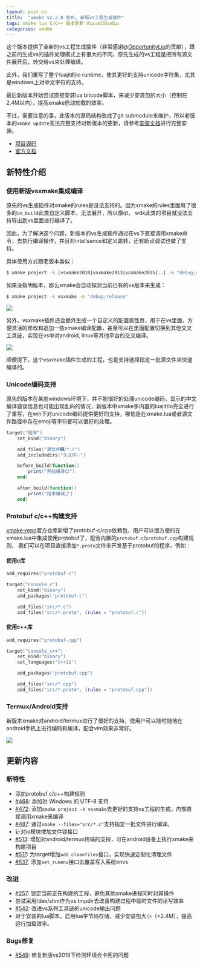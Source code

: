 ```yaml
---
layout: post.cn
title:  "xmake v2.2.8 发布, 新版vs工程生成插件"
tags: xmake lua C/C++ 版本更新 VisualStudio
categories: xmake
---
```


这个版本提供了全新的vs工程生成插件（非常感谢@[OpportunityLiu](https://github.com/OpportunityLiu)的贡献），跟之前的生成vs的插件处理模式上有很大的不同，原先生成的vs工程是把所有源文件展开后，转交给vs来处理编译。

此外，我们重写了整个luajit的io runtime，使其更好的支持unicode字符集，尤其是windows上对中文字符的支持。

最后新版本开始尝试直接安装lua bitcode脚本，来减少安装包的大小（控制在2.4M以内），提高xmake启动加载的效率。

不过，需要注意的事，此版本的源码结构改成了git submodule来维护，所以老版本的`xmake update`无法完整支持对新版本的更新，请参考[安装文档](https://xmake.io/#/zh-cn/guide/installation)进行完整安装。

* [项目源码](https://github.com/xmake-io/xmake)
* [官方文档](https://xmake.io/#/zh-cn/)

## 新特性介绍

### 使用新版vsxmake集成编译

原先的vs生成插件对xmake的rules是没法支持的。因为xmake的rules里面用了很多的`on_build`此类自定义脚本，无法展开，所以像qt， wdk此类的项目就没法支持导出到vs里面进行编译了。

因此，为了解决这个问题，新版本的vs生成插件通过在vs下直接调用xmake命令，去执行编译操作，并且对intellsence和定义跳转，还有断点调试也做了支持。

具体使用方式跟老版本类似：

```bash
$ xmake project -k [vsxmake2010|vsxmake2013|vsxmake2015|..] -m "debug;release"
```

如果没指明版本，那么xmake会自动探测当前已有的vs版本来生成：

```bash
$ xmake project -k vsxmake -m "debug;release"
```

![](https://xmake.io/assets/img/manual/qt_vs.png)









另外，vsxmake插件还会额外生成一个自定义的配置属性页，用于在vs里面，方便灵活的修改和追加一些xmake编译配置，甚至可以在里面配置切换到其他交叉工具链，实现在vs中对android, linux等其他平台的交叉编译。

![](https://xmake.io/assets/img/manual/property_page_vsxmake.png)

顺便提下，这个vsxmake插件生成的工程，也是支持选择指定一批源文件来快速编译的。

### Unicode编码支持

原先的版本在某些windows环境下，并不能很好的处理unicode编码，显示的中文编译错误信息也可能出现乱码的情况，新版本中xmake多内置的luajit/io完全进行了重写，在win下对unicode编码提供更好的支持，哪怕是在xmake.lua或者源文件路径中存在emoji等字符都可以很好的处理。

```lua
target("程序")
    set_kind("binary")

    add_files("源文件🎆/*.c")
    add_includedirs("头文件✨")

    before_build(function()
        print("开始编译😊")
    end)

    after_build(function()
        print("结束编译🎉")
    end)
```

### Protobuf c/c++构建支持

[xmake-repo](https://github.com/xmake-io/xmake-repo)官方仓库新增了protobuf-c/cpp依赖包，用户可以很方便的在xmake.lua中集成使用protobuf了，配合内置的`protobuf.c`/`protobuf.cpp`构建规则，
我们可以在项目直接添加`*.proto`文件来开发基于protobuf的程序，例如：

#### 使用c库

```lua
add_requires("protobuf-c")

target("console_c")
    set_kind("binary")
    add_packages("protobuf-c")

    add_files("src/*.c")
    add_files("src/*.proto", {rules = "protobuf.c"})
```

#### 使用c++库

```lua
add_requires("protobuf-cpp")

target("console_c++")
    set_kind("binary")
    set_languages("c++11")

    add_packages("protobuf-cpp")

    add_files("src/*.cpp")
    add_files("src/*.proto", {rules = "protobuf.cpp"})
```

### Termux/Android支持

新版本xmake对android/termux进行了很好的支持，使用户可以随时随地在android手机上进行编码和编译，配合vim效果非常好。

![](https://user-images.githubusercontent.com/151335/62007118-5fa1a180-b17c-11e9-821c-9a6d8d00a23b.jpeg)

## 更新内容

### 新特性

* 添加protobuf c/c++构建规则
* [#468](https://github.com/xmake-io/xmake/pull/468): 添加对 Windows 的 UTF-8 支持
* [#472](https://github.com/xmake-io/xmake/pull/472): 添加`xmake project -k vsxmake`去更好的支持vs工程的生成，内部直接调用xmake来编译
* [#487](https://github.com/xmake-io/xmake/issues/487): 通过`xmake --files="src/*.c"`支持指定一批文件进行编译。
* 针对io模块增加文件锁接口
* [#513](https://github.com/xmake-io/xmake/issues/513): 增加对android/termux终端的支持，可在android设备上执行xmake来构建项目
* [#517](https://github.com/xmake-io/xmake/issues/517): 为target增加`add_cleanfiles`接口，实现快速定制化清理文件
* [#537](https://github.com/xmake-io/xmake/pull/537): 添加`set_runenv`接口去覆盖写入系统envs

### 改进

* [#257](https://github.com/xmake-io/xmake/issues/257): 锁定当前正在构建的工程，避免其他xmake进程同时对其操作
* 尝试采用/dev/shm作为os.tmpdir去改善构建过程中临时文件的读写效率
* [#542](https://github.com/xmake-io/xmake/pull/542): 改进vs系列工具链的unicode输出问题
* 对于安装的lua脚本，启用lua字节码存储，减少安装包大小（<2.4M），提高运行加载效率。

### Bugs修复

* [#549](https://github.com/xmake-io/xmake/issues/549): 修复新版vs2019下检测环境会卡死的问题

